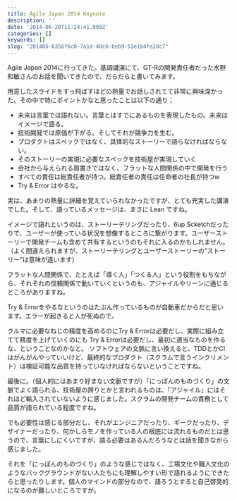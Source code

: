 ```yaml
---
title: Agile Japan 2014 Keynote
description: ''
date: '2014-06-28T11:24:41.000Z'
categories: []
keywords: []
slug: "201406-6356f6c0-7a1d-40c6-beb9-53e1b4fe2dc7"
---
```

Agile Japan 2014に行ってきた。基調講演にて、GT-Rの開発責任者だった水野 和敏さんのお話を聞いてきたので、だらだらと書いてみます。

用意したスライドをすっ飛ばすほどの熱量でお話しされてて非常に興味深かった。その中で特にポイントかなと思ったことは以下の通り；

*   未来は言葉では語れない。言葉とはすでにあるものを表現したもの。未来はイメージで語る。
*   技術開発では原価が下がる。そしてそれが競争力を生む。
*   プロダクトはスペックではなく、具体的なストーリーで語らなければならない。
*   そのストーリーの実現に必要なスペックを技術屋が実現していく
*   会社から与えられる肩書きではなく、フラットな人間関係の中で開発を行う
*   すべての責任は総責任者が持つ。総責任者の責任は任命者の社長が持つw
*   Try & Error はやるな。

実は、あまりの熱量に詳細を覚えていられなかったですが、とても充実した講演でした。そして、語っているメッセージは、まさに Lean ですね。

イメージで語れというのは、ストーリーテリングだったり、6up Scketchだったりで、ユーザーが使っている状況を想像するところに繋がります。ユーザーストーリーで開発チームも含めて共有するというのもそれに入るのかもしれません。（よく間違えられますが、ストーリーテリングとユーザーストーリーの”ストーリー”は意味が違います）

フラットな人間関係で、たとえば「導く人」「つくる人」という役割をもちながら、それぞれの信頼関係で動いていくというのも、アジャイルやリーンに通じるところがありますね。

Try & Errorをやるなというのはたぶん作っているものが自動車だからだと思います。エラーが起きると人が死ぬので。

クルマに必要なねじの精度を高めるのにTry & Errorは必要だし、実際に組み立てて精度を上げていくのにも Try & Errorは必要だし、最初に適当なものを作るな、ということなのかなと。 ソフトウェアの文脈に言い換えると、TDDとかCIはがんがんやっていいけど、最終的なプロダクト（スクラムで言うインクリメント）は検証可能な品質を持っていなければならないということですね。

最後に。（個人的にはあまり好まない文脈ですが）「にっぽんのものづくり」の文脈でよく語られる、技術屋の誇りとかと言われるものは、「アジャイル」にはそれほど輸入されていないように感じました。スクラムの開発チームの責務として品質が語られている程度ですね。

でも必要性は感じる部分だし、それがエンジニアだったり、ギークだったり、デザイナーだったり、何かしらモノを作っている人の根底には流れるものだとは思うので、言葉にしにくいですが、語る必要はあるんだろうなとは話を聞きながら感じました。

それを「にっぽんのものづくり」のような感じではなく、工場文化や職人文化のようなバックグラウンドがない人たちにも理解しやすい形で語れるようにできたらと思ったりします。個人のマインドの部分なので、語ろうとすると自己啓発的になるのが難しいところですが。